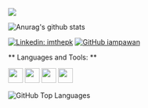<img max-width="500" src="https://github.com/rasu007/rasu007/blob/main/Demain-le-mot-anglais-blanc.jpg">


![Anurag's github stats](https://github-readme-stats.vercel.app/api?username=rasu007&show_icons=true&theme=radical)


[![Linkedin: imthepk](https://img.shields.io/badge/-imthepk-blue?style=flat-square&logo=Linkedin&logoColor=white&link=https://www.linkedin.com/in/imthepk/)](https://www.linkedin.com/in/mehedi-hasan-rashed-50b4b9b4)
[![GitHub iampawan](https://img.shields.io/github/followers/iampawan?label=follow&style=social)](https://github.com/rasu007)


** Languages and Tools: **

<code><img height="30" src="https://github.com/rasu007/rasu007/blob/main/android_vs_ios.jpg"></code>
<code><img height="30" src="https://github.com/rasu007/rasu007/blob/main/logo.png"></code>
<code><img height="30" src="https://github.com/rasu007/rasu007/blob/main/images.png"></code>
<code><img height="30" src="https://github.com/rasu007/rasu007/blob/main/images.jpeg"></code>

![GitHub Top Languages](https://github-readme-stats.vercel.app/api/top-langs/?username=rasu007&layout=compact&theme=vue)
